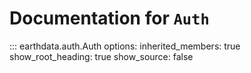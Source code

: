 # Documentation for `Auth`

::: earthdata.auth.Auth
    options:
      inherited_members: true
    show_root_heading: true
    show_source: false
